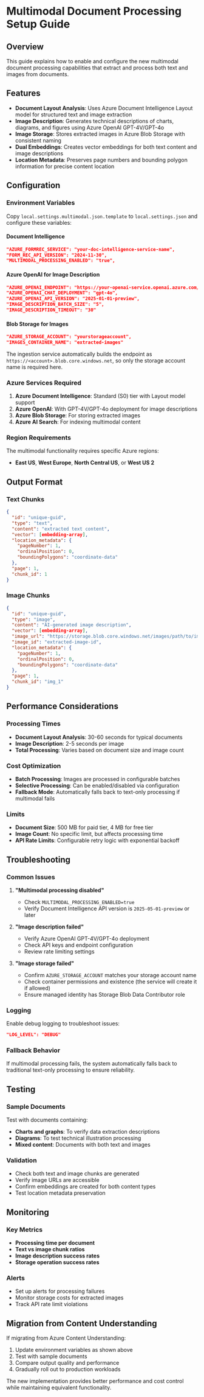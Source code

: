 # Multimodal Document Processing Setup Guide

## Overview

This guide explains how to enable and configure the new multimodal document processing capabilities that extract and process both text and images from documents.

## Features

- **Document Layout Analysis**: Uses Azure Document Intelligence Layout model for structured text and image extraction
- **Image Description**: Generates technical descriptions of charts, diagrams, and figures using Azure OpenAI GPT-4V/GPT-4o
- **Image Storage**: Stores extracted images in Azure Blob Storage with consistent naming
- **Dual Embeddings**: Creates vector embeddings for both text content and image descriptions
- **Location Metadata**: Preserves page numbers and bounding polygon information for precise content location

## Configuration

### Environment Variables

Copy `local.settings.multimodal.json.template` to `local.settings.json` and configure these variables:

#### Document Intelligence
```json
"AZURE_FORMREC_SERVICE": "your-doc-intelligence-service-name",
"FORM_REC_API_VERSION": "2024-11-30",
"MULTIMODAL_PROCESSING_ENABLED": "true",
```

#### Azure OpenAI for Image Description
```json
"AZURE_OPENAI_ENDPOINT": "https://your-openai-service.openai.azure.com/",
"AZURE_OPENAI_CHAT_DEPLOYMENT": "gpt-4o",
"AZURE_OPENAI_API_VERSION": "2025-01-01-preview",
"IMAGE_DESCRIPTION_BATCH_SIZE": "5",
"IMAGE_DESCRIPTION_TIMEOUT": "30"
```

#### Blob Storage for Images
```json
"AZURE_STORAGE_ACCOUNT": "yourstorageaccount",
"IMAGES_CONTAINER_NAME": "extracted-images"
```
The ingestion service automatically builds the endpoint as `https://<account>.blob.core.windows.net`, so only the storage account name is required here.

### Azure Services Required

1. **Azure Document Intelligence**: Standard (S0) tier with Layout model support
2. **Azure OpenAI**: With GPT-4V/GPT-4o deployment for image descriptions
3. **Azure Blob Storage**: For storing extracted images
4. **Azure AI Search**: For indexing multimodal content

### Region Requirements

The multimodal functionality requires specific Azure regions:
- **East US**, **West Europe**, **North Central US**, or **West US 2**

## Output Format

### Text Chunks
```json
{
  "id": "unique-guid",
  "type": "text",
  "content": "extracted text content",
  "vector": [embedding-array],
  "location_metadata": {
    "pageNumber": 1,
    "ordinalPosition": 0,
    "boundingPolygons": "coordinate-data"
  },
  "page": 1,
  "chunk_id": 1
}
```

### Image Chunks
```json
{
  "id": "unique-guid",
  "type": "image",
  "content": "AI-generated image description",
  "vector": [embedding-array],
  "image_url": "https://storage.blob.core.windows.net/images/path/to/image.jpg",
  "image_id": "extracted-image-id",
  "location_metadata": {
    "pageNumber": 1,
    "ordinalPosition": 0,
    "boundingPolygons": "coordinate-data"
  },
  "page": 1,
  "chunk_id": "img_1"
}
```

## Performance Considerations

### Processing Times
- **Document Layout Analysis**: 30-60 seconds for typical documents
- **Image Description**: 2-5 seconds per image
- **Total Processing**: Varies based on document size and image count

### Cost Optimization
- **Batch Processing**: Images are processed in configurable batches
- **Selective Processing**: Can be enabled/disabled via configuration
- **Fallback Mode**: Automatically falls back to text-only processing if multimodal fails

### Limits
- **Document Size**: 500 MB for paid tier, 4 MB for free tier
- **Image Count**: No specific limit, but affects processing time
- **API Rate Limits**: Configurable retry logic with exponential backoff

## Troubleshooting

### Common Issues

1. **"Multimodal processing disabled"**
   - Check `MULTIMODAL_PROCESSING_ENABLED=true`
   - Verify Document Intelligence API version is `2025-05-01-preview` or later

2. **"Image description failed"**
   - Verify Azure OpenAI GPT-4V/GPT-4o deployment
   - Check API keys and endpoint configuration
   - Review rate limiting settings

3. **"Image storage failed"**
   - Confirm `AZURE_STORAGE_ACCOUNT` matches your storage account name
   - Check container permissions and existence (the service will create it if allowed)
   - Ensure managed identity has Storage Blob Data Contributor role

### Logging

Enable debug logging to troubleshoot issues:
```json
"LOG_LEVEL": "DEBUG"
```

### Fallback Behavior

If multimodal processing fails, the system automatically falls back to traditional text-only processing to ensure reliability.

## Testing

### Sample Documents
Test with documents containing:
- **Charts and graphs**: To verify data extraction descriptions
- **Diagrams**: To test technical illustration processing
- **Mixed content**: Documents with both text and images

### Validation
- Check both text and image chunks are generated
- Verify image URLs are accessible
- Confirm embeddings are created for both content types
- Test location metadata preservation

## Monitoring

### Key Metrics
- **Processing time per document**
- **Text vs image chunk ratios**
- **Image description success rates**
- **Storage operation success rates**

### Alerts
- Set up alerts for processing failures
- Monitor storage costs for extracted images
- Track API rate limit violations

## Migration from Content Understanding

If migrating from Azure Content Understanding:
1. Update environment variables as shown above
2. Test with sample documents
3. Compare output quality and performance
4. Gradually roll out to production workloads

The new implementation provides better performance and cost control while maintaining equivalent functionality.

